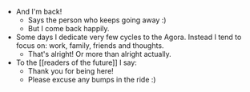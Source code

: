 - And I'm back!
  - Says the person who keeps going away :)
  - But I come back happily.
- Some days I dedicate very few cycles to the Agora. Instead I tend to focus on: work, family, friends and thoughts.
  - That's alright! Or more than alright actually.
- To the [[readers of the future]] I say:
  - Thank you for being here!
  - Please excuse any bumps in the ride :) 